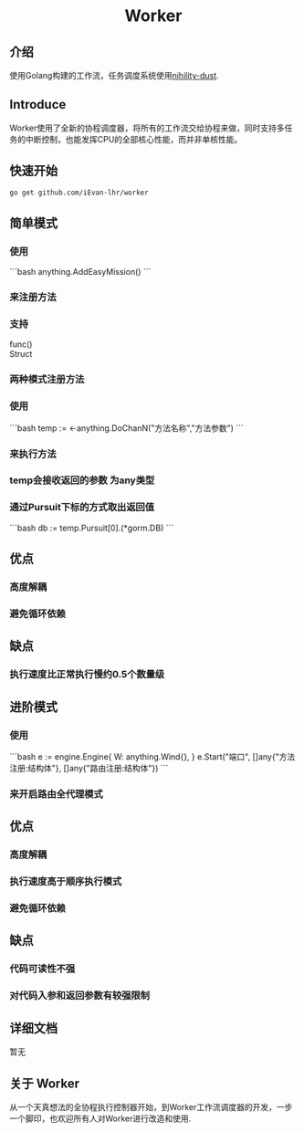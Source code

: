 <p align="center">
    <h1 align="center">Worker</h1>
</p>


## 介绍

使用Golang构建的工作流，任务调度系统使用<a href="https://github.com/iEvan-lhr/nihility-dust">nihility-dust</a>.


## Introduce

Worker使用了全新的协程调度器，将所有的工作流交给协程来做，同时支持多任务的中断控制，也能发挥CPU的全部核心性能，而并非单核性能。

## 快速开始


```bash
go get github.com/iEvan-lhr/worker
```

## 简单模式
<h3>使用</h3>
```bash
    anything.AddEasyMission()
```
<h3>来注册方法</h3>

<h3>支持</h3>
func()<br />
Struct<br />
<h3>两种模式注册方法</h3>

<h3>使用</h3>
```bash
    temp := <-anything.DoChanN("方法名称","方法参数")
```
<h3>来执行方法</h3>
<h3>temp会接收返回的参数 为any类型</h3>
<h3>通过Pursuit下标的方式取出返回值</h3>
```bash
    db := temp.Pursuit[0].(*gorm.DB)
```
<h2>优点</h2>
<h3>高度解耦</h3>
<h3>避免循环依赖</h3>
<h2>缺点</h2>
<h3>执行速度比正常执行慢约0.5个数量级</h3>

## 进阶模式
<h3>使用</h3>
```bash
    e := engine.Engine{
		W: anything.Wind{},
	}
    e.Start("端口", []any{"方法注册:结构体"}, []any{"路由注册:结构体"})
```
<h3>来开启路由全代理模式</h3>
<h2>优点</h2>
<h3>高度解耦</h3>
<h3>执行速度高于顺序执行模式</h3>
<h3>避免循环依赖</h3>
<h2>缺点</h2>
<h3>代码可读性不强</h3>
<h3>对代码入参和返回参数有较强限制</h3>

## 详细文档
暂无
## 关于 Worker

从一个天真想法的全协程执行控制器开始，到Worker工作流调度器的开发，一步一个脚印，也欢迎所有人对Worker进行改造和使用.

